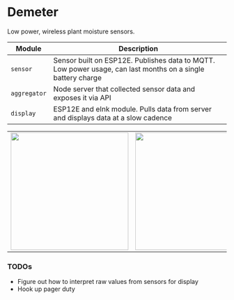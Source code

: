 # Demeter

Low power, wireless plant moisture sensors.

|Module|Description|
|--|--|
|`sensor`|Sensor built on ESP12E. Publishes data to MQTT. Low power usage, can last months on a single battery charge|
|`aggregator`|Node server that collected sensor data and exposes it via API|
|`display`|ESP12E and eInk module. Pulls data from server and displays data at a slow cadence|

<table>
  <tr>
    <td><img src="https://user-images.githubusercontent.com/1780320/154992799-800c1053-1b74-4c65-8d9d-270619f6bad5.jpg" height=270></td>
    <td><img src="https://user-images.githubusercontent.com/1780320/154992803-2cdc40c7-4ff4-4f19-a88f-31ef4a9f04af.jpg" height=270></td>
  </tr>
</table>

### TODOs

* Figure out how to interpret raw values from sensors for display
* Hook up pager duty
